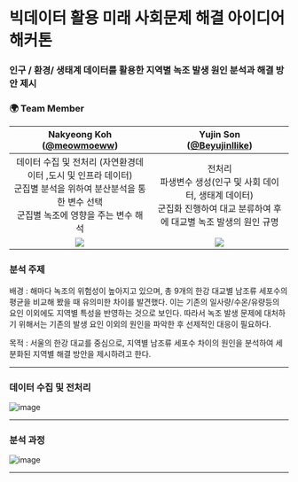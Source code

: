 # 빅데이터 활용 미래 사회문제 해결 아이디어 해커톤

### 인구 / 환경/ 생태계 데이터를 활용한 지역별 녹조 발생 원인 분석과 해결 방안 제시

### 🌍 Team Member 
|Nakyeong Koh<br/>([@meowmoeww](https://github.com/meowmoeww))|Yujin Son <br/>([@Beyujinllike]([https://github.com/Sohi2111853](https://github.com/Beyujinllike)))|
|:----------:|:----------:|
|데이터 수집 및 전처리 (자연환경데이터 ,도시 및 인프라 데이터)<br/>군집별 분석을 위하여 분산분석을 통한 변수 선택<br/>군집별 녹조에 영향을 주는 변수 해석|전처리<br/>파생변수 생성(인구 및 사회 데이터, 생태계 데이터)<br/> 군집화 진행하여 대교 분류하여 후에 대교별 녹조 발생의 원인 규명|
|![](https://github.com/meowmoeww.png)|![](https://github.com/Beyujinllike.png)|


### 분석 주제 
배경 :  해마다 녹조의 위험성이 높아지고 있으며, 총 9개의 한강 대교별 남조류 세포수의 평균을 비교해 봤을 때 유의미한 차이를 발견했다. 이는 기존의 일사량/수온/유량등의 요인 이외에도 지역별 특성을 반영하는 것으로 보인다.  따라서 녹조 발생 문제에 대처하기 위해서는 기존의 발생 요인 이외의 원인을 파악한 후 선제적인 대응이 필요하다. 

목적 : 서울의 한강 대교를 중심으로, 지역별 남조류 세포수 차이의 원인을 분석하여 세분화된 지역별 해결 방안을 제시하려고 한다.
- - -

### 데이터 수집 및 전처리
![image](https://github.com/meowmoeww/Hackathon-of-ideas-for-solving-future-social-problems-using-big-data/assets/89447043/3536fbcb-e083-4998-b955-68095b9695f9)
- - -


### 분석 과정 
![image](https://github.com/meowmoeww/Hackathon-of-ideas-for-solving-future-social-problems-using-big-data/assets/89447043/58722980-f893-42a7-9653-8abf573356d7)
- - -
